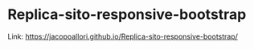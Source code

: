 # Replica-sito-responsive-bootstrap


Link:
https://jacopoallori.github.io/Replica-sito-responsive-bootstrap/

